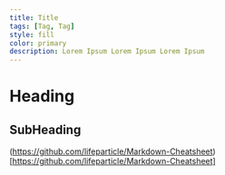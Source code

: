 ```yaml
---
title: Title
tags: [Tag, Tag]
style: fill
color: primary
description: Lorem Ipsum Lorem Ipsum Lorem Ipsum
---
```


# Heading

## SubHeading

(https://github.com/lifeparticle/Markdown-Cheatsheet)[https://github.com/lifeparticle/Markdown-Cheatsheet]